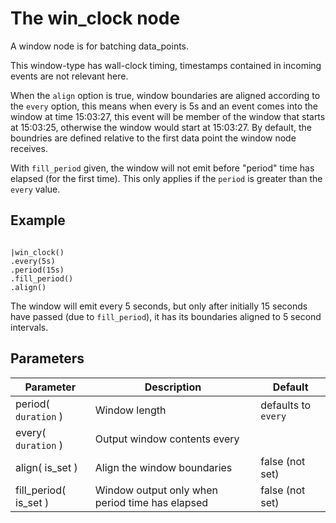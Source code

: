 The win_clock node
=====================

A window node is for batching data_points.

This window-type has wall-clock timing, timestamps contained in incoming events are not relevant here.

When the `align` option is true, window boundaries are aligned according to the `every` option, this means
when every is 5s and an event comes into the window at time 15:03:27, this event will be member of the window
that starts at 15:03:25, otherwise the window would start at 15:03:27.
By default, the boundries are defined relative to the first data point the window node receives.

With `fill_period` given, the window will not emit before "period" time has elapsed (for the first time).
This only applies if the `period` is greater than the `every` value.

Example
-------

```dfs   

|win_clock()
.every(5s)
.period(15s)
.fill_period()
.align()

```
     
The window will emit every 5 seconds, but only after initially 15 seconds have passed (due to `fill_period`),
it has its boundaries aligned to 5 second intervals.

Parameters
----------

Parameter     | Description | Default 
--------------|-------------|---------  
period( `duration` ) | Window length| defaults to `every`
every( `duration` )| Output window contents every |
align( is_set )|Align the window boundaries | false (not set)
fill_period( is_set )|Window output only when period time has elapsed| false (not set)
